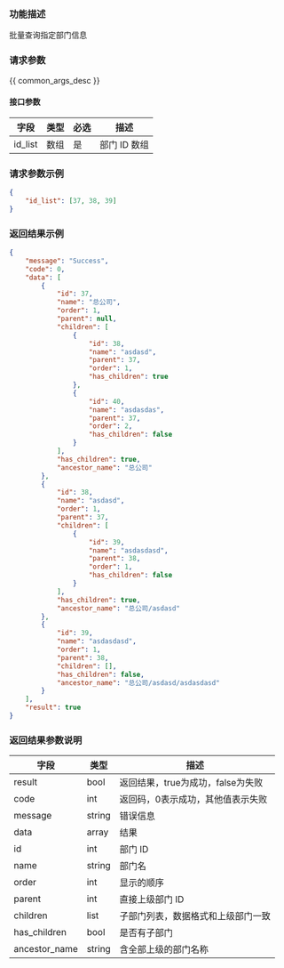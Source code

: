 ### 功能描述

批量查询指定部门信息

### 请求参数

{{ common_args_desc }}


#### 接口参数

| 字段      |  类型      | 必选   |  描述      |
|-----------|------------|--------|------------|
| id_list | 数组 | 是 | 部门 ID 数组|

### 请求参数示例

``` json
{
	"id_list": [37, 38, 39]
}
```

### 返回结果示例

```json
{
    "message": "Success",
    "code": 0,
    "data": [
        {
            "id": 37,
            "name": "总公司",
            "order": 1,
            "parent": null,
            "children": [
                {
                    "id": 38,
                    "name": "asdasd",
                    "parent": 37,
                    "order": 1,
                    "has_children": true
                },
                {
                    "id": 40,
                    "name": "asdasdas",
                    "parent": 37,
                    "order": 2,
                    "has_children": false
                }
            ],
            "has_children": true,
            "ancestor_name": "总公司"
        },
        {
            "id": 38,
            "name": "asdasd",
            "order": 1,
            "parent": 37,
            "children": [
                {
                    "id": 39,
                    "name": "asdasdasd",
                    "parent": 38,
                    "order": 1,
                    "has_children": false
                }
            ],
            "has_children": true,
            "ancestor_name": "总公司/asdasd"
        },
        {
            "id": 39,
            "name": "asdasdasd",
            "order": 1,
            "parent": 38,
            "children": [],
            "has_children": false,
            "ancestor_name": "总公司/asdasd/asdasdasd"
        }
    ],
    "result": true
}
```

### 返回结果参数说明

| 字段      | 类型      | 描述      |
|-----------|-----------|-----------|
|result| bool | 返回结果，true为成功，false为失败 |
|code|int|返回码，0表示成功，其他值表示失败|
|message|string|错误信息
|data| array| 结果 |
|id| int| 部门 ID |
|name| string| 部门名 |
|order| int| 显示的顺序 |
|parent| int| 直接上级部门 ID |
|children| list| 子部门列表，数据格式和上级部门一致 |
|has_children| bool| 是否有子部门 |
|ancestor_name| string| 含全部上级的部门名称 |
